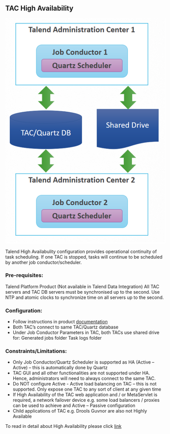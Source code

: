 ## TAC High Availability

![HA](./../../../resources/images/data-management/ha.png)

Talend High Availabulity configuration provides operational continuity of task scheduling. If one TAC is stopped, tasks will continue to be scheduled by another job conductor/scheduler.

### Pre-requisites:
Talend Platform Product (Not available in Talend Data Integration)
All TAC servers and TAC DB servers must be synchronised up to the second. Use NTP and atomic clocks to synchronize time on all servers up to the second.

### Configuration:
- Follow instructions in product [documentation][ha-setup] 
- Both TAC’s connect to same TAC/Quartz database
- Under Job Conductor Parameters in TAC, both TACs use shared drive for:
      Generated jobs folder
      Task logs folder

### Constraints/Limitations:
- Only Job Conductor/Quartz Scheduler is supported as HA (Active – Active) – this is automatically done by Quartz
- TAC GUI and all other functionalities are not supported under HA. Hence, administrators will need to always connect to the same TAC.
- Do NOT configure Active - Active load balancing on TAC – this is not supported.  Only expose one TAC to any sort of client at any given time  
- If High Availability of the TAC web application and / or MetaServlet is required, a network failover device e.g. some load balancers / proxies can be used to achieve and Active – Passive configuration
- Child applications of TAC e.g. Drools Guvnor are also not Highly Available


To read in detail about High Availability please click [link][ha-doc] 

<!-- links -->
[ha-doc]: https://help.talend.com/reader/~KLJE0VIvwYIdHMHvmTVlQ/zK0seROd1hFxvY~F~9EmBw "High Availability Details"
[ha-setup]: https://help.talend.com/reader/vuI_X~V6unFjTgNxRMPcLw/MEOdB_xT868zSMBXx34mlA?section=sect-install-setting_up_high_availability "Setting up High Availability"
